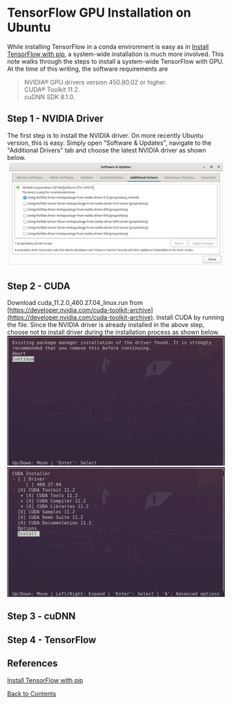 # TensorFlow GPU Installation on Ubuntu

While installing TensorFlow in a conda environment is easy as in [Install TensorFlow with pip](https://www.tensorflow.org/install/pip), a system-wide installation is much more involved.
This note walks through the steps to install a system-wide TensorFlow with GPU.\
At the time of this writing, the software requirements are
> NVIDIA® GPU drivers version 450.80.02 or higher.\
> CUDA® Toolkit 11.2.\
> cuDNN SDK 8.1.0.

## Step 1 - NVIDIA Driver
The first step is to install the NVIDIA driver. On more recently Ubuntu version, this is easy. Simply open "Software & Updates", navigate to the "Additional Drivers" tab and choose the latest NVIDIA driver as shown below.
![Image](../data/nvidia-driver.png)

## Step 2 - CUDA
Download cuda_11.2.0_460.27.04_linux.run from [https://developer.nvidia.com/cuda-toolkit-archive](https://developer.nvidia.com/cuda-toolkit-archive). Install CUDA by running the file. Since the NVIDIA driver is already installed in the above step, choose not to install driver during the installation process as shown below.
![Image](../data/tf-cuda-1.png)
![Image](../data/tf-cuda-2.png)

## Step 3 - cuDNN

## Step 4 - TensorFlow

## References
[Install TensorFlow with pip](https://www.tensorflow.org/install/pip)

[Back to Contents](../README.md)

